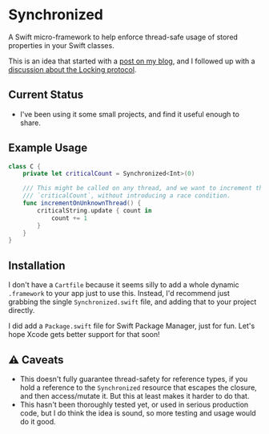 
# Synchronized<T>

A Swift micro-framework to help enforce thread-safe usage of stored properties
in your Swift classes.

This is an idea that started with a [post on my
blog](http://kelan.io/2016/synchronized-wrapper-in-swift/), and I followed up
with a [discussion about the Locking protocol](http://kelan.io/2017/swift-synchronized-locking).


## Current Status

* I've been using it some small projects, and find it useful enough to share.

## Example Usage

```swift
class C {
    private let criticalCount = Synchronized<Int>(0)

    /// This might be called on any thread, and we want to increment the
    /// `criticalCount`, without introducing a race condition.
    func incrementOnUnknownThread() {
        criticalString.update { count in
            count += 1
        }
    }
}
```


## Installation

I don't have a `Cartfile` because it seems silly to add a whole dynamic
`.framework` to your app just to use this.  Instead, I'd recommend just grabbing
the single `Synchronized.swift` file, and adding that to your project directly.

I did add a `Package.swift` file for Swift Package Manager, just for fun.  Let's
hope Xcode gets better support for that soon!


## ⚠️ Caveats

* This doesn't fully guarantee thread-safety for reference types, if you hold
  a reference to the `Synchronized` resource that escapes the closure, and then
  access/mutate it.  But this at least makes it harder to do that.
* This hasn't been thoroughly tested yet, or used in serious production code,
  but I do think the idea is sound, so more testing and usage would do it good.
